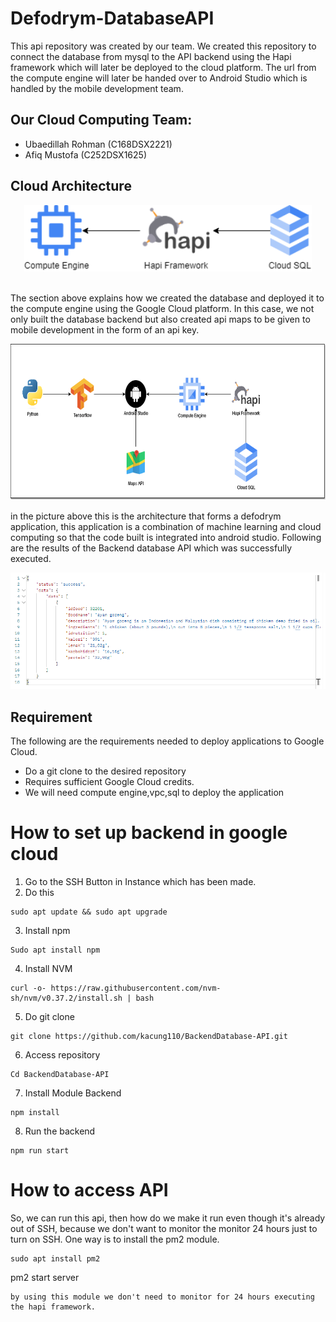 # Defodrym-DatabaseAPI

This api repository was created by our team. We created this repository to connect the database from mysql to the API backend using the Hapi framework which will later be deployed to the cloud platform. The url from the compute engine will later be handed over to Android Studio which is handled by the mobile development team.

## Our Cloud Computing Team:
* Ubaedillah Rohman (C168DSX2221)
* Afiq Mustofa (C252DSX1625)

## Cloud Architecture
<p align="center">
  <img width="460" src="images/Architecture_cloud.png">
</p>
<br/>
The section above explains how we created the database and deployed it to the compute engine using the Google Cloud platform. In this case, we not only built the database backend but also created api maps to be given to mobile development in the form of an api key.
<p align="center">
  <img widht="300" height="250" src="images/Architecture-cloud-2.png">
</p>
in the picture above this is the architecture that forms a defodrym application, this application is a combination of machine learning and cloud computing so that the code built is integrated into android studio. Following are the results of the Backend database API which was successfully executed.
<p align="center">
<img src="images/Cuplikan layar 2023-06-15 150207.png">
</p>

## Requirement
The following are the requirements needed to deploy applications to Google Cloud.
* Do a git clone to the desired repository
* Requires sufficient Google Cloud credits.
* We will need compute engine,vpc,sql to deploy the application

# How to set up backend in google cloud
1. Go to the SSH Button in Instance which has been made.
2. Do this
```
sudo apt update && sudo apt upgrade
```
3. Install npm
```
Sudo apt install npm
```
4. Install NVM
```
curl -o- https://raw.githubusercontent.com/nvm-sh/nvm/v0.37.2/install.sh | bash
```
5. Do git clone
```
git clone https://github.com/kacung110/BackendDatabase-API.git
```
6. Access repository
```
Cd BackendDatabase-API
```
7. Install Module Backend
```
npm install
```
8. Run the backend
```
npm run start
```
# How to access API
So, we can run this api, then how do we make it run even though it's already out of SSH, because we don't want to monitor the monitor 24 hours just to turn on SSH. One way is to install the pm2 module.
```
sudo apt install pm2
```
pm2 start server
```
by using this module we don't need to monitor for 24 hours executing the hapi framework.
